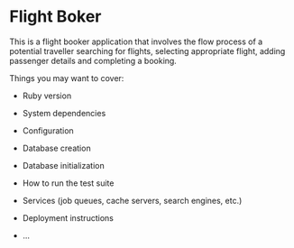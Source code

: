 # Flight Boker

This is a flight booker application that involves the flow process of a potential traveller searching for flights, selecting appropriate flight, adding passenger details and completing a booking.

Things you may want to cover:

* Ruby version

* System dependencies

* Configuration

* Database creation

* Database initialization

* How to run the test suite

* Services (job queues, cache servers, search engines, etc.)

* Deployment instructions

* ...
